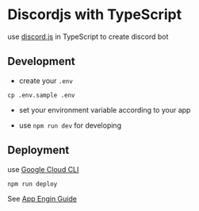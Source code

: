 # Discordjs with TypeScript

use [discord.js](https://github.com/discordjs/discord.js) in TypeScript to create discord bot

## Development

- create your `.env`

```
cp .env.sample .env
```

- set your environment variable according to your app

- use `npm run dev` for developing

## Deployment

use [Google Cloud CLI](https://cloud.google.com/sdk/docs/install-sdk#linux)

```
npm run deploy
```

See [App Engin Guide](./app-engine-guide.md)
